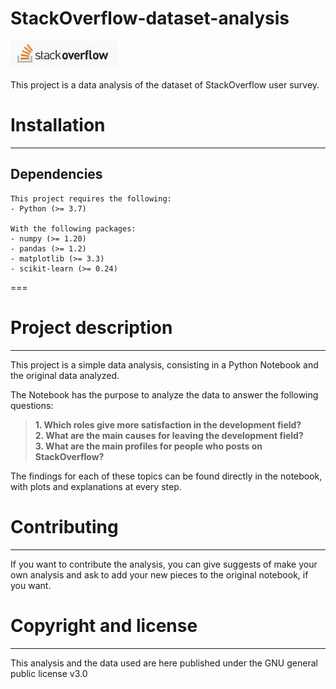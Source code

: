 # StackOverflow-dataset-analysis
<img src='images/stackoverflow_logo.JPG'>  
<br><br>
This project is a data analysis of the dataset of StackOverflow user survey.

# Installation
---
## Dependencies
~~~
This project requires the following:
- Python (>= 3.7)  

With the following packages:
- numpy (>= 1.20)
- pandas (>= 1.2)
- matplotlib (>= 3.3)
- scikit-learn (>= 0.24)
~~~

===

# Project description
---
This project is a simple data analysis, consisting in a Python Notebook and the
original data analyzed.

The Notebook has the purpose to analyze the data to answer the following questions:
> **1. Which roles give more satisfaction in the development field?**  
> **2. What are the main causes for leaving the development field?**  
> **3. What are the main profiles for people who posts on StackOverflow?**

The findings for each of these topics can be found directly in the notebook,
with plots and explanations at every step.

# Contributing
---
If you want to contribute the analysis, you can give suggests of make your own
analysis and ask to add your new pieces to the original notebook, if you want.

# Copyright and license
---
This analysis and the data used are here published under the GNU general public
license v3.0
